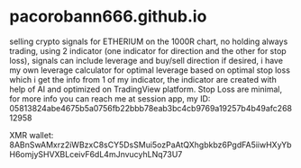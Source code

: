 # pacorobann666.github.io

selling crypto signals for ETHERIUM on the 1000R chart, no holding always trading, using 2 indicator (one indicator for direction and the other for stop loss), signals can include leverage and buy/sell direction if desired, 
i have my own leverage calculator for optimal leverage based on optimal stop loss which i get the info from 1 of my indicator, the indicator are created with help of AI and optimized on TradingView platform.  Stop 
Loss are minimal, for more info you can reach me at session app, my ID: 05813824abe4675b5a0756fb22bbb78eab3bc4cb9769a19257b4b49afc26812958

XMR wallet: 8ABnSwAMxrz2iWBzxC8sCY5DsSMui5ozPaAtQXhgbkbz6PgdFA5iiwHXyYbH6omjySHVXBLceivF6dL4mJnvucyhLNq73U7
